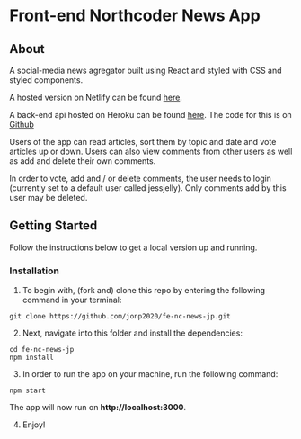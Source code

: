 # Front-end Northcoder News App

## About

A social-media news agregator built using React and styled with CSS and styled components.

A hosted version on Netlify can be found [here](https://nc-news-jonp2020.netlify.app/).

A back-end api hosted on Heroku can be found [here](https://nc-news-fe-jonp.herokuapp.com/). The code for this is on [Github](https://github.com/jonp2020/be-nc-news-jp)

Users of the app can read articles, sort them by topic and date and vote articles up or down. Users can also view comments from other users as well as add and delete their own comments.

In order to vote, add and / or delete comments, the user needs to login (currently set to a default user called jessjelly). Only comments add by this user may be deleted.

## Getting Started

Follow the instructions below to get a local version up and running.

### Installation

1. To begin with, (fork and) clone this repo by entering the following command in your terminal:

```
git clone https://github.com/jonp2020/fe-nc-news-jp.git
```

2. Next, navigate into this folder and install the dependencies:

```
cd fe-nc-news-jp
npm install
```

3. In order to run the app on your machine, run the following command:

```
npm start
```

The app will now run on **http://localhost:3000**.

4. Enjoy!
